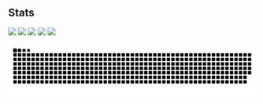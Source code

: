 ## Stats
![](http://github-profile-summary-cards.vercel.app/api/cards/profile-details?username=mirai8955&theme=gruvbox)
![](http://github-profile-summary-cards.vercel.app/api/cards/repos-per-language?username=mirai8955&theme=gruvbox)
![](http://github-profile-summary-cards.vercel.app/api/cards/most-commit-language?username=mirai8955&theme=gruvbox)
![](http://github-profile-summary-cards.vercel.app/api/cards/stats?username=mirai8955&theme=gruvbox)
![](http://github-profile-summary-cards.vercel.app/api/cards/productive-time?username=mirai8955&theme=gruvbox&utcOffset=9)

<picture>
  <source media="(prefers-color-scheme: dark)" srcset="https://raw.githubusercontent.com/mirai8955/mirai8955/output/github-contribution-grid-snake-dark.svg">
  <source media="(prefers-color-scheme: light)" srcset="https://raw.githubusercontent.com/mirai8955/mirai8955/output/github-contribution-grid-snake.svg">
  <img alt="github contribution grid snake animation" src="https://raw.githubusercontent.com/mirai8955/mirai8955/output/github-contribution-grid-snake.svg">
</picture>
